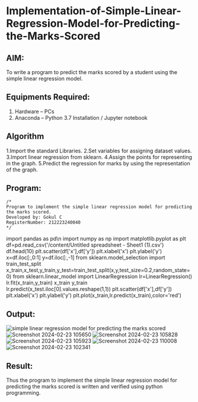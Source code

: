 # Implementation-of-Simple-Linear-Regression-Model-for-Predicting-the-Marks-Scored

## AIM:
To write a program to predict the marks scored by a student using the simple linear regression model.

## Equipments Required:
1. Hardware – PCs
2. Anaconda – Python 3.7 Installation / Jupyter notebook

## Algorithm
1.Import the standard Libraries.
2.Set variables for assigning dataset values.
3.Import linear regression from sklearn.
4.Assign the points for representing in the graph.
5.Predict the regression for marks by using the representation of the graph.

## Program:
```
/*
Program to implement the simple linear regression model for predicting the marks scored.
Developed by: Gokul C
RegisterNumber: 212223240040
*/
```
import pandas as pd\n
import numpy as np
import matplotlib.pyplot as plt
df=pd.read_csv('/content/Untitled spreadsheet - Sheet1 (1).csv')
df.head(10)
plt.scatter(df['x'],df['y'])
plt.xlabel('x')
plt.ylabel('y')
x=df.iloc[:,0:1]
y=df.iloc[:,-1]
from sklearn.model_selection import train_test_split
x_train,x_test,y_train,y_test=train_test_split(x,y,test_size=0.2,random_state=0)
from sklearn.linear_model import LinearRegression
lr=LinearRegression()
lr.fit(x_train,y_train)
x_train
y_train
lr.predict(x_test.iloc[0].values.reshape(1,1))
plt.scatter(df['x'],df['y'])
plt.xlabel('x')
plt.ylabel('y')
plt.plot(x_train,lr.predict(x_train),color='red')


## Output:
![simple linear regression model for predicting the marks scored](sam.png)
![Screenshot 2024-02-23 105650](https://github.com/Gokul1410/Implementation-of-Simple-Linear-Regression-Model-for-Predicting-the-Marks-Scored/assets/153058321/6b57ba1a-2777-44ad-a597-cbec2f013813)
![Screenshot 2024-02-23 105828](https://github.com/Gokul1410/Implementation-of-Simple-Linear-Regression-Model-for-Predicting-the-Marks-Scored/assets/153058321/3e1c0586-cb48-47c6-a1d0-9fc7714a5124)
![Screenshot 2024-02-23 105923](https://github.com/Gokul1410/Implementation-of-Simple-Linear-Regression-Model-for-Predicting-the-Marks-Scored/assets/153058321/e1f1fb74-78df-4926-a6e6-4dd3b8885b82)
![Screenshot 2024-02-23 110008](https://github.com/Gokul1410/Implementation-of-Simple-Linear-Regression-Model-for-Predicting-the-Marks-Scored/assets/153058321/f4a70f6f-d09e-47ca-896f-28f71feab996)
![Screenshot 2024-02-23 102341](https://github.com/Gokul1410/Implementation-of-Simple-Linear-Regression-Model-for-Predicting-the-Marks-Scored/assets/153058321/d6b243d8-7564-4764-bccf-8980341eabbb)








## Result:
Thus the program to implement the simple linear regression model for predicting the marks scored is written and verified using python programming.
